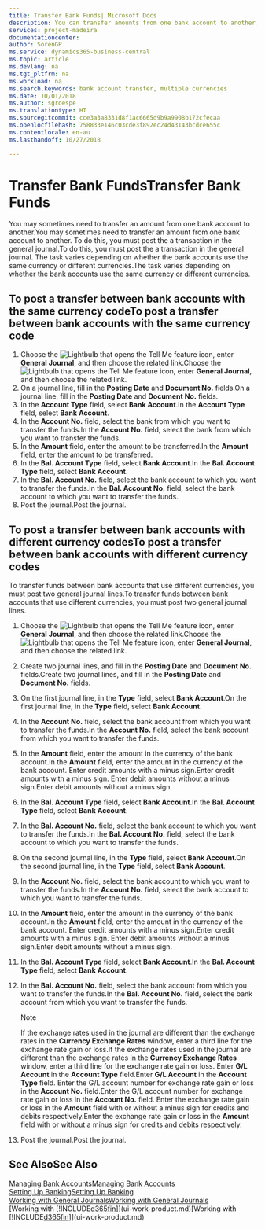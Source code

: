 ```yaml
---
title: Transfer Bank Funds| Microsoft Docs
description: You can transfer amounts from one bank account to another, including different currencies, by posting the transaction in the general journal.
services: project-madeira
documentationcenter: 
author: SorenGP
ms.service: dynamics365-business-central
ms.topic: article
ms.devlang: na
ms.tgt_pltfrm: na
ms.workload: na
ms.search.keywords: bank account transfer, multiple currencies
ms.date: 10/01/2018
ms.author: sgroespe
ms.translationtype: HT
ms.sourcegitcommit: cce3a3a8331d8f1ac6665d9b9a9908b172cfecaa
ms.openlocfilehash: 758833e146c03cde3f892ec24d43143bcdce655c
ms.contentlocale: en-au
ms.lasthandoff: 10/27/2018

---
```

# <a name="transfer-bank-funds"></a><span data-ttu-id="eaff9-103">Transfer Bank Funds</span><span class="sxs-lookup"><span data-stu-id="eaff9-103">Transfer Bank Funds</span></span>
<span data-ttu-id="eaff9-104">You may sometimes need to transfer an amount from one bank account to another.</span><span class="sxs-lookup"><span data-stu-id="eaff9-104">You may sometimes need to transfer an amount from one bank account to another.</span></span> <span data-ttu-id="eaff9-105">To do this, you must post the a transaction in the general journal.</span><span class="sxs-lookup"><span data-stu-id="eaff9-105">To do this, you must post the a transaction in the general journal.</span></span> <span data-ttu-id="eaff9-106">The task varies depending on whether the bank accounts use the same currency or different currencies.</span><span class="sxs-lookup"><span data-stu-id="eaff9-106">The task varies depending on whether the bank accounts use the same currency or different currencies.</span></span>

## <a name="to-post-a-transfer-between-bank-accounts-with-the-same-currency-code"></a><span data-ttu-id="eaff9-107">To post a transfer between bank accounts with the same currency code</span><span class="sxs-lookup"><span data-stu-id="eaff9-107">To post a transfer between bank accounts with the same currency code</span></span>
1. <span data-ttu-id="eaff9-108">Choose the ![Lightbulb that opens the Tell Me feature](media/ui-search/search_small.png "Tell me what you want to do") icon, enter **General Journal**, and then choose the related link.</span><span class="sxs-lookup"><span data-stu-id="eaff9-108">Choose the ![Lightbulb that opens the Tell Me feature](media/ui-search/search_small.png "Tell me what you want to do") icon, enter **General Journal**, and then choose the related link.</span></span>
2. <span data-ttu-id="eaff9-109">On a journal line, fill in the **Posting Date** and **Document No.** fields.</span><span class="sxs-lookup"><span data-stu-id="eaff9-109">On a journal line, fill in the **Posting Date** and **Document No.** fields.</span></span>
3. <span data-ttu-id="eaff9-110">In the **Account Type** field, select **Bank Account**.</span><span class="sxs-lookup"><span data-stu-id="eaff9-110">In the **Account Type** field, select **Bank Account**.</span></span>
4. <span data-ttu-id="eaff9-111">In the **Account No.** field, select the bank from which you want to transfer the funds.</span><span class="sxs-lookup"><span data-stu-id="eaff9-111">In the **Account No.** field, select the bank from which you want to transfer the funds.</span></span>
5. <span data-ttu-id="eaff9-112">In the **Amount** field, enter the amount to be transferred.</span><span class="sxs-lookup"><span data-stu-id="eaff9-112">In the **Amount** field, enter the amount to be transferred.</span></span>
6. <span data-ttu-id="eaff9-113">In the **Bal. Account Type** field, select **Bank Account**.</span><span class="sxs-lookup"><span data-stu-id="eaff9-113">In the **Bal. Account Type** field, select **Bank Account**.</span></span>
7. <span data-ttu-id="eaff9-114">In the **Bal. Account No.** field, select the bank account to which you want to transfer the funds.</span><span class="sxs-lookup"><span data-stu-id="eaff9-114">In the **Bal. Account No.** field, select the bank account to which you want to transfer the funds.</span></span>
8. <span data-ttu-id="eaff9-115">Post the journal.</span><span class="sxs-lookup"><span data-stu-id="eaff9-115">Post the journal.</span></span>

## <a name="to-post-a-transfer-between-bank-accounts-with-different-currency-codes"></a><span data-ttu-id="eaff9-116">To post a transfer between bank accounts with different currency codes</span><span class="sxs-lookup"><span data-stu-id="eaff9-116">To post a transfer between bank accounts with different currency codes</span></span>
<span data-ttu-id="eaff9-117">To transfer funds between bank accounts that use different currencies, you must post two general journal lines.</span><span class="sxs-lookup"><span data-stu-id="eaff9-117">To transfer funds between bank accounts that use different currencies, you must post two general journal lines.</span></span>

1. <span data-ttu-id="eaff9-118">Choose the ![Lightbulb that opens the Tell Me feature](media/ui-search/search_small.png "Tell me what you want to do") icon, enter **General Journal**, and then choose the related link.</span><span class="sxs-lookup"><span data-stu-id="eaff9-118">Choose the ![Lightbulb that opens the Tell Me feature](media/ui-search/search_small.png "Tell me what you want to do") icon, enter **General Journal**, and then choose the related link.</span></span>
2. <span data-ttu-id="eaff9-119">Create two journal lines, and fill in the **Posting Date** and **Document No.** fields.</span><span class="sxs-lookup"><span data-stu-id="eaff9-119">Create two journal lines, and fill in the **Posting Date** and **Document No.** fields.</span></span>
3. <span data-ttu-id="eaff9-120">On the first journal line, in the **Type** field, select **Bank Account**.</span><span class="sxs-lookup"><span data-stu-id="eaff9-120">On the first journal line, in the **Type** field, select **Bank Account**.</span></span>
4. <span data-ttu-id="eaff9-121">In the **Account No.** field, select the bank account from which you want to transfer the funds.</span><span class="sxs-lookup"><span data-stu-id="eaff9-121">In the **Account No.** field, select the bank account from which you want to transfer the funds.</span></span>
5. <span data-ttu-id="eaff9-122">In the **Amount** field, enter the amount in the currency of the bank account.</span><span class="sxs-lookup"><span data-stu-id="eaff9-122">In the **Amount** field, enter the amount in the currency of the bank account.</span></span> <span data-ttu-id="eaff9-123">Enter credit amounts with a minus sign.</span><span class="sxs-lookup"><span data-stu-id="eaff9-123">Enter credit amounts with a minus sign.</span></span> <span data-ttu-id="eaff9-124">Enter debit amounts without a minus sign.</span><span class="sxs-lookup"><span data-stu-id="eaff9-124">Enter debit amounts without a minus sign.</span></span>
6. <span data-ttu-id="eaff9-125">In the **Bal. Account Type** field, select **Bank Account**.</span><span class="sxs-lookup"><span data-stu-id="eaff9-125">In the **Bal. Account Type** field, select **Bank Account**.</span></span>
7. <span data-ttu-id="eaff9-126">In the **Bal. Account No.** field, select the bank account to which you want to transfer the funds.</span><span class="sxs-lookup"><span data-stu-id="eaff9-126">In the **Bal. Account No.** field, select the bank account to which you want to transfer the funds.</span></span>
8. <span data-ttu-id="eaff9-127">On the second journal line, in the **Type** field, select **Bank Account**.</span><span class="sxs-lookup"><span data-stu-id="eaff9-127">On the second journal line, in the **Type** field, select **Bank Account**.</span></span>
9. <span data-ttu-id="eaff9-128">In the **Account No.** field, select the bank account to which you want to transfer the funds.</span><span class="sxs-lookup"><span data-stu-id="eaff9-128">In the **Account No.** field, select the bank account to which you want to transfer the funds.</span></span>
10. <span data-ttu-id="eaff9-129">In the **Amount** field, enter the amount in the currency of the bank account.</span><span class="sxs-lookup"><span data-stu-id="eaff9-129">In the **Amount** field, enter the amount in the currency of the bank account.</span></span> <span data-ttu-id="eaff9-130">Enter credit amounts with a minus sign.</span><span class="sxs-lookup"><span data-stu-id="eaff9-130">Enter credit amounts with a minus sign.</span></span> <span data-ttu-id="eaff9-131">Enter debit amounts without a minus sign.</span><span class="sxs-lookup"><span data-stu-id="eaff9-131">Enter debit amounts without a minus sign.</span></span>
11. <span data-ttu-id="eaff9-132">In the **Bal. Account Type** field, select **Bank Account**.</span><span class="sxs-lookup"><span data-stu-id="eaff9-132">In the **Bal. Account Type** field, select **Bank Account**.</span></span>  
12. <span data-ttu-id="eaff9-133">In the **Bal. Account No.** field, select the bank account from which you want to transfer the funds.</span><span class="sxs-lookup"><span data-stu-id="eaff9-133">In the **Bal. Account No.** field, select the bank account from which you want to transfer the funds.</span></span>

    > [!NOTE]  
    > <span data-ttu-id="eaff9-134">If the exchange rates used in the journal are different than the exchange rates in the **Currency Exchange Rates** window, enter a third line for the exchange rate gain or loss.</span><span class="sxs-lookup"><span data-stu-id="eaff9-134">If the exchange rates used in the journal are different than the exchange rates in the **Currency Exchange Rates** window, enter a third line for the exchange rate gain or loss.</span></span> <span data-ttu-id="eaff9-135">Enter **G/L Account** in the **Account Type** field.</span><span class="sxs-lookup"><span data-stu-id="eaff9-135">Enter **G/L Account** in the **Account Type** field.</span></span> <span data-ttu-id="eaff9-136">Enter the G/L account number for exchange rate gain or loss in the **Account No.** field.</span><span class="sxs-lookup"><span data-stu-id="eaff9-136">Enter the G/L account number for exchange rate gain or loss in the **Account No.** field.</span></span> <span data-ttu-id="eaff9-137">Enter the exchange rate gain or loss in the **Amount** field with or without a minus sign for credits and debits respectively.</span><span class="sxs-lookup"><span data-stu-id="eaff9-137">Enter the exchange rate gain or loss in the **Amount** field with or without a minus sign for credits and debits respectively.</span></span>
13. <span data-ttu-id="eaff9-138">Post the journal.</span><span class="sxs-lookup"><span data-stu-id="eaff9-138">Post the journal.</span></span>

## <a name="see-also"></a><span data-ttu-id="eaff9-139">See Also</span><span class="sxs-lookup"><span data-stu-id="eaff9-139">See Also</span></span>
[<span data-ttu-id="eaff9-140">Managing Bank Accounts</span><span class="sxs-lookup"><span data-stu-id="eaff9-140">Managing Bank Accounts</span></span>](bank-manage-bank-accounts.md)  
[<span data-ttu-id="eaff9-141">Setting Up Banking</span><span class="sxs-lookup"><span data-stu-id="eaff9-141">Setting Up Banking</span></span>](bank-setup-banking.md)  
[<span data-ttu-id="eaff9-142">Working with General Journals</span><span class="sxs-lookup"><span data-stu-id="eaff9-142">Working with General Journals</span></span>](ui-work-general-journals.md)  
<span data-ttu-id="eaff9-143">[Working with [!INCLUDE[d365fin](includes/d365fin_md.md)]](ui-work-product.md)</span><span class="sxs-lookup"><span data-stu-id="eaff9-143">[Working with [!INCLUDE[d365fin](includes/d365fin_md.md)]](ui-work-product.md)</span></span>

